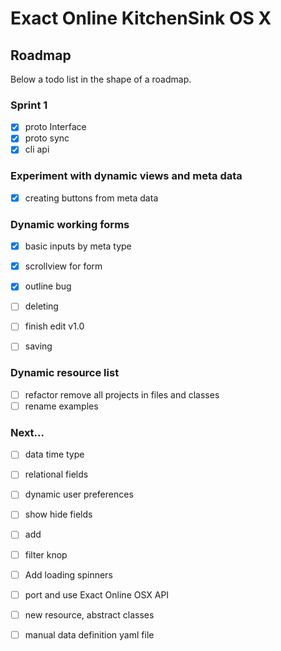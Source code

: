 # Exact Online KitchenSink OS X

## Roadmap

Below a todo list in the shape of a roadmap.

### Sprint 1

- [x] proto Interface
- [x] proto sync
- [x] cli api

### Experiment with dynamic views and meta data
- [x] creating buttons from meta data

### Dynamic working forms
- [x] basic inputs by meta type
- [x] scrollview for form
- [x] outline bug
- [ ] deleting
- [ ] finish edit v1.0
- [ ] saving


### Dynamic resource list
- [ ] refactor remove all projects in files and classes
- [ ] rename examples

### Next...
- [ ] data time type
- [ ] relational fields
- [ ] dynamic user preferences
- [ ] show hide fields
- [ ] add
- [ ] filter knop
- [ ] Add loading spinners
- [ ] port and use Exact Online OSX API
- [ ] new resource, abstract classes


- [ ] manual data definition yaml file
